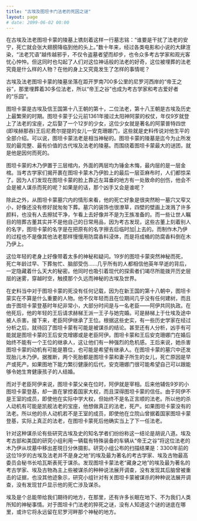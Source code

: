 ```yaml
---
title: "古埃及图坦卡门法老的死因之谜"
layout: page
# date: 2099-06-02 00:00
---
```


在古埃及法老图坦卡蒙的陵墓上镌刻着这样一行墓志铭：“谁要是干扰了法老的安宁，死亡就会张大翅膀降临到他的头上。”数十年来，经过各类电影和小说的大肆渲染，“法老咒语”越传越邪乎，不仅令盗墓者望而却步，也令众多考古学家和观光客忧心忡忡。但这同时也勾起了人们对这位神话般的法老的好奇，这位被埋葬的法老究竟是什么样的人物？在他的身上又究竟发生了怎样的事情呢？

古埃及法老图坦卡蒙的陵墓坐落在距开罗南700多公里的尼罗河西岸的“帝王之谷”，那里埋葬着30多位法老，所以“帝王之谷”也成为考古学家和考古爱好者的“乐园”。

图坦卡蒙是古埃及信王国第十八王朝的第十，二位法老，第十八王朝是古埃及历史上最繁荣的时期。图坦卡蒙于公元前1361年接过太阳神阿蒙的权仗，年仅9岁就登上了法老的宝座，之后娶了一个12岁的少女，这位少女就是著名的阿蒙普特四世(即埃赫那吞)王后尼费尔提提的女儿一安克珊娜门，这些就是史料传说对他生平的全部介绍。可以说，图坦卡蒙法老是相当神秘的。图坦卡蒙的陵墓是迄今为止所发现的最完整、最有价值的古代埃及法老的陵墓。而围绕着图坦卡蒙最大的谜团，就是他是因何而死的。

图坦卡蒙的木乃伊置于三层棺内，外面的两层均为锤金木悔，最内层的是一层金棺。当考古学家们揭开裹在图坦卡蒙木乃伊脸上的最后一层亚麻布时，人们都惊呆了。因为人们发现在图坦卡蒙的脸上靠近左耳垂的地方有一处致命的创伤，他会不会是被人谋杀而死的呢？如果是的话，那个凶手又会是谁呢？

除此之外，从图坦卡蒙墓穴内的情形来看，他的死亡好象是很突然盼一墓穴又窄又小，好像还没有修好就匆匆下葬。墓穴的装饰也很潦草，四壁的壁画上泼溅了许多颜料，也没有人去擦拭干净，乍看上去好像并不是为王族准备的。而一些让世人瞩目的陪葬古董其实并不是他自己的日常用品，因为考古发现，这些古董上刻着别人的名字，图坦卡蒙的名字是在把原有的名字擦去后临时加|上去的。而制作木乃伊的过程也不是像其他法老那样慢慢用防腐香料浸体，而是将成桶的防腐香料倒在木乃伊上。

这位年轻的老身上好像带着太多的神秘和疑问。19岁的图坦卡蒙突然神秘而死，死亡年龄过早、下葬匆忙、脑部受伤......几乎所有的人都相信他英年早逝的背后，一定隐藏着什么天大的秘密。他同时也吸引着现代的探索者们竭尽所能拨开历史层层的迷雾，穿越时空，触摸那个久远而神秘的古埃及世界。

在史料当中对于图坦卡蒙的死没有任何记载，因为在新王国的第十八朝中，图坦卡蒙实在不算是什么重要的人物。他不仅年轻而且在位期间几乎没有任何建树，而且由于图坦卡蒙登基时年纪非常小，大部分时间是与一名老臣——阿伊共同执政。在他死后，他的年轻的王后请求赫梯王派一王子与她完婚。可是赫梯上于仕埃及途中被人杀害。接下来，老臣阿伊继承了王位。根据这些史实，有一些历史学家在经过分析之后，就待回了图坦卡蒙有可能是被谋杀的结论。甚至还有人分析，凶手有可能就是图坦卡蒙的王后安克增娜或是老臣阿伊。图坦卡蒙和王后安克珊娜门在婚后始终不能有一个王位的继承人，这让他们有一种强烈的危机感。王后来说，她杀害图坦卡蒙的动机有可能是篡位，也可能是希望有继承人。在图坦卡蒙的墓穴中还发现胎儿木乃伊。据推断，两个死胎都是图坦卡蒙和妻子所生的女儿，死亡原因是早产或死产。如果图地下能力繁衍健康的后代，安克珊娜门很可能希望自己可以跟能够令她生育健康孩子的人结婚。

而对于老臣阿伊来说，图坦卡蒙父亲在位时，阿伊就是宰相。后来他辅佐9岁的小图坦卡蒙登基，却一直在掌控着国家大权，而且深得图坦卡蒙的信任。由于阿伊不是王室的成员，即使他在实际中学大权，但始终不是名正言顺的法老。所以他的杀人动机有可能是凯舰法老的宝座，他想做真正的法老，死产。如果图坦卡蒙没有的法老。所以他的杀人动机若不是王室的成员，即使他在立院山曾据着国家图坦卡蒙登基，实际上真正的法老，在图坦卡蒙死后他确实当上了下一任法老。

针对这种谋杀论有些研究古埃及史的知名学者们纷纷称这一结论是胡说八道。埃及考古部和美国的研究小组利用一辆载有特殊装备的车辆从“帝王之谷”将这位法老的木乃伊从坟墓中移出差現日分休摄影。研究小组公布的扫描结果是：3300年前的这位19岁的古埃及法老并不是身之地”的埃及最为著名的考古学家、埃及古物最高委员会秘书长哈瓦斯表死于谋杀。发现图坦卡蒙法老“藏身之地”的埃及最为著名的考古学家、埃及古物為主上些被谋杀的种种说法展开调查，没有发现其后脑曾被重击的证据，也没其他迹象示，研究小组针对有关图坦卡蒙被谋杀的种种说法展开调查，没有发现甘戶显示他的死亡涉及谋杀。

埃及是个总能带给我们期待的地方，在那里，还有许多长眠在地下、不为我们人类所知的神秘事情。对于图坦卡门法老的猝死之谜，没有人知道这个谜的谜底在哪里，或许它将永远留在尼罗河畔那个神秘的地方。



